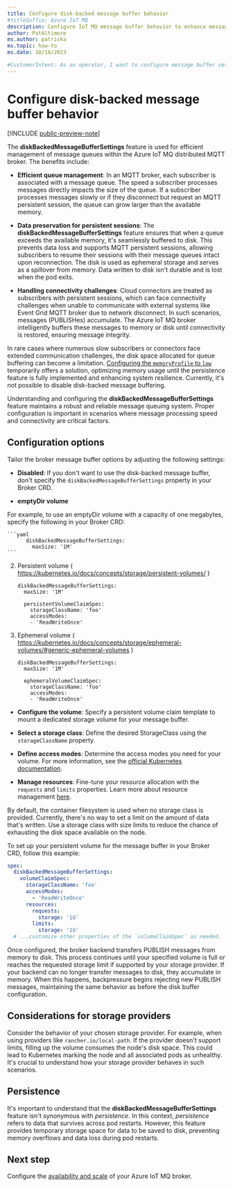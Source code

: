 ```yaml
---
title: Configure disk-backed message buffer behavior
#titleSuffix: Azure IoT MQ
description: Configure IoT MQ message buffer behavior to enhance message management with disk backed message buffer settings in the Broker Custom Resource Definition (CRD).
author: PatAltimore
ms.author: patricka
ms.topic: how-to
ms.date: 10/18/2023

#CustomerIntent: As an operator, I want to configure message buffer settings to enance message managment.
---
```


# Configure disk-backed message buffer behavior

[!INCLUDE [public-preview-note](../includes/public-preview-note.md)]

The **diskBackedMessageBufferSettings** feature is used for efficient management of message queues within the Azure IoT MQ distributed MQTT broker. The benefits include:

- **Efficient queue management**: In an MQTT broker, each subscriber is associated with a message queue. The speed a subscriber processes messages directly impacts the size of the queue. If a subscriber processes messages slowly or if they disconnect but request an MQTT persistent session, the queue can grow larger than the available memory.

- **Data preservation for persistent sessions**: The **diskBackedMessageBufferSettings** feature ensures that when a queue exceeds the available memory, it's seamlessly buffered to disk. This prevents data loss and supports MQTT persistent sessions, allowing subscribers to resume their sessions with their message queues intact upon reconnection. The disk is used as ephemeral storage and serves as a spillover from memory. Data written to disk isn't durable and is lost when the pod exits.

- **Handling connectivity challenges**: Cloud connectors are treated as subscribers with persistent sessions, which can face connectivity challenges when unable to communicate with external systems like Event Grid MQTT broker due to network disconnect. In such scenarios, messages (PUBLISHes) accumulate. The Azure IoT MQ broker intelligently buffers these messages to memory or disk until connectivity is restored, ensuring message integrity.

In rare cases where numerous slow subscribers or connectors face extended communication challenges, the disk space allocated for queue buffering can become a limitation. [Configuring the `memoryProfile` to `low`](./howto-configure-availability-scale.md) temporarily offers a solution, optimizing memory usage until the persistence feature is fully implemented and enhancing system resilience. Currently, it's not possible to disable disk-backed message buffering.

Understanding and configuring the **diskBackedMessageBufferSettings** feature maintains a robust and reliable message queuing system. Proper configuration is important in scenarios where message processing speed and connectivity are critical factors.

## Configuration options

Tailor the broker message buffer options by adjusting the following settings:

- **Disabled**: If you don't want to use the disk-backed message buffer, don't specify the `diskBackedMessageBufferSettings` property in your Broker CRD.

- **emptyDir volume**

For example, to use an emptyDir volume with a capacity of one megabytes, specify the following in your Broker CRD:

    ```yaml
          diskBackedMessageBufferSettings:
            maxSize: '1M'
    ```

2. Persistent volume (   https://kubernetes.io/docs/concepts/storage/persistent-volumes/   )

       diskBackedMessageBufferSettings:
         maxSize: '1M'

         persistentVolumeClaimSpec:
           storageClassName: 'foo'
           accessModes:
           - 'ReadWriteOnce'

3. Ephemeral volume (   https://kubernetes.io/docs/concepts/storage/ephemeral-volumes/#generic-ephemeral-volumes   )

       diskBackedMessageBufferSettings:
         maxSize: '1M'

         ephemeralVolumeClaimSpec:
           storageClassName: 'foo'
           accessModes:
           - 'ReadWriteOnce'








- **Configure the volume**: Specify a persistent volume claim template to mount a dedicated storage volume for your message buffer.

- **Select a storage class**: Define the desired StorageClass using the `storageClassName` property.

- **Define access modes**: Determine the access modes you need for your volume. For more information, see the [official Kubernetes documentation](https://kubernetes.io/docs/concepts/storage/persistent-volumes#access-modes-1).

- **Manage resources**: Fine-tune your resource allocation with the `requests` and `limits` properties. Learn more about resource management [here](https://kubernetes.io/docs/concepts/configuration/manage-compute-resources-container/).

By default, the container filesystem is used when no storage class is provided. Currently, there's no way to set a limit on the amount of data that's written. Use a storage class with size limits to reduce the chance of exhausting the disk space available on the node.

To set up your persistent volume for the message buffer in your Broker CRD, follow this example:

```yaml
spec:
  diskBackedMessageBufferSettings:
    volumeClaimSpec:
      storageClassName: 'foo'
      accessModes:
        - 'ReadWriteOnce'
      resources:
        requests:
          storage: '1G'
        limits:
          storage: '1G'
  # ...customize other properties of the `volumeClaimSpec` as needed.
```

Once configured, the broker backend transfers PUBLISH messages from memory to disk. This process continues until your specified volume is full or reaches the requested storage limit if supported by your storage provider. If your backend can no longer transfer messages to disk, they accumulate in memory. When this happens, backpressure begins rejecting new PUBLISH messages, maintaining the same behavior as before the disk buffer configuration.

## Considerations for storage providers

Consider the behavior of your chosen storage provider. For example, when using providers like `rancher.io/local-path`. If the provider doesn't support limits, filling up the volume consumes the node's disk space. This could lead to Kubernetes marking the node and all associated pods as unhealthy. It's crucial to understand how your storage provider behaves in such scenarios.

## Persistence

It's important to understand that the **diskBackedMessageBufferSettings** feature isn't synonymous with *persistence*. In this context, *persistence* refers to data that survives across pod restarts. However, this feature provides temporary storage space for data to be saved to disk, preventing memory overflows and data loss during pod restarts.

## Next step

Configure the [availability and scale](./howto-configure-availability-scale.md) of your Azure IoT MQ broker.
